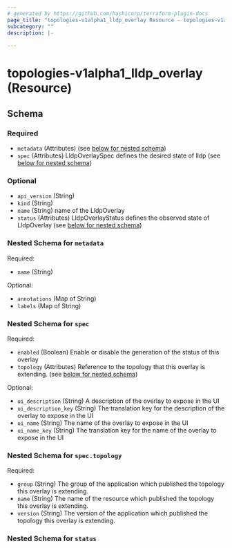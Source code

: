 ```yaml
---
# generated by https://github.com/hashicorp/terraform-plugin-docs
page_title: "topologies-v1alpha1_lldp_overlay Resource - topologies-v1alpha1"
subcategory: ""
description: |-
  
---
```


# topologies-v1alpha1_lldp_overlay (Resource)





<!-- schema generated by tfplugindocs -->
## Schema

### Required

- `metadata` (Attributes) (see [below for nested schema](#nestedatt--metadata))
- `spec` (Attributes) LldpOverlaySpec defines the desired state of lldp (see [below for nested schema](#nestedatt--spec))

### Optional

- `api_version` (String)
- `kind` (String)
- `name` (String) name of the LldpOverlay
- `status` (Attributes) LldpOverlayStatus defines the observed state of LldpOverlay (see [below for nested schema](#nestedatt--status))

<a id="nestedatt--metadata"></a>
### Nested Schema for `metadata`

Required:

- `name` (String)

Optional:

- `annotations` (Map of String)
- `labels` (Map of String)


<a id="nestedatt--spec"></a>
### Nested Schema for `spec`

Required:

- `enabled` (Boolean) Enable or disable the generation of the status of this overlay
- `topology` (Attributes) Reference to the topology that this overlay is extending. (see [below for nested schema](#nestedatt--spec--topology))

Optional:

- `ui_description` (String) A description of the overlay to expose in the UI
- `ui_description_key` (String) The translation key for the description of the overlay to expose in the UI
- `ui_name` (String) The name of the overlay to expose in the UI
- `ui_name_key` (String) The translation key for the name of the overlay to expose in the UI

<a id="nestedatt--spec--topology"></a>
### Nested Schema for `spec.topology`

Required:

- `group` (String) The group of the application which published the topology this overlay is extending.
- `name` (String) The name of the resource which published the topology this overlay is extending.
- `version` (String) The version of the application which published the topology this overlay is extending.



<a id="nestedatt--status"></a>
### Nested Schema for `status`
